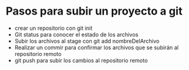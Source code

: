 # Pasos para subir un proyecto a git

- crear un repositorio con git init 
- Git status para conocer el estado de los archivos
- Subir los archivos al stage con git add nombreDelArchivo
- Realizar un commir para confirmar los archivos que se subirán al repositorio remoto
- git push para subir los cambios al repositorio remoto